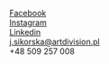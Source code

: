 [F﻿acebook](https://www.facebook.com/artdivisionadvisory/)\
[I﻿nstagram](https://www.instagram.com/artdivision_advisory/)\
[Linkedin](https://www.linkedin.com/in/joannasikorskaartadvisor/)\
j.sikorska@artdivision.pl\
+48 509 257 008